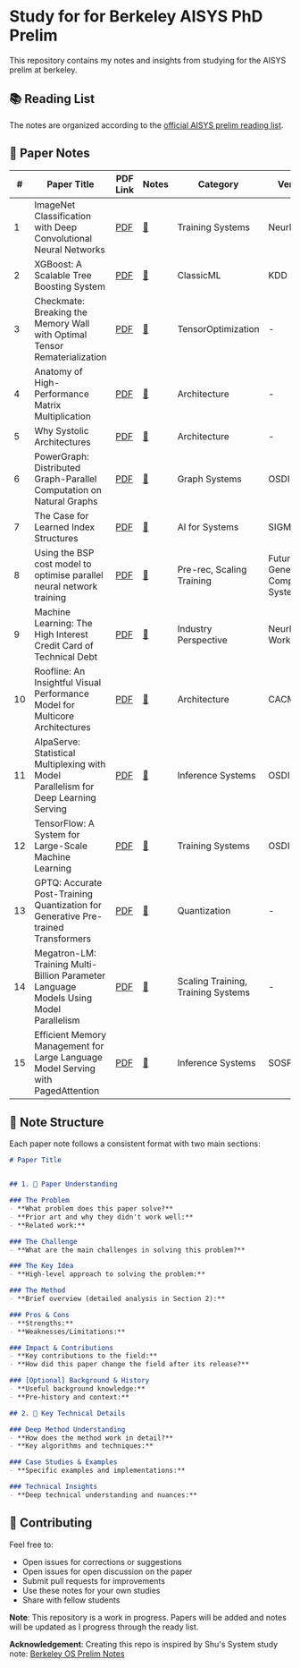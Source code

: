 # Study for for Berkeley AISYS PhD Prelim

This repository contains my notes and insights from studying for the AISYS prelim at berkeley.

## 📚 Reading List

The notes are organized according to the [official AISYS prelim reading list](https://learning-systems.notion.site/0bd2bf6cf59e4485b65d2bef84352f26?v=48c7b12c9e9d45ecb05c70b6504dc999).

## 📖 Paper Notes

| # | Paper Title | PDF Link | Notes | Category | Venue | Year |
|---|-------------|----------|-------|----------|-------|------|
| 1 | ImageNet Classification with Deep Convolutional Neural Networks | [PDF](https://proceedings.neurips.cc/paper_files/paper/2012/file/c399862d3b9d6b76c8436e924a68c45b-Paper.pdf) | [📝](alexnet.md) | Training Systems | NeurIPS | 2012 |
| 2 | XGBoost: A Scalable Tree Boosting System | [PDF](https://arxiv.org/pdf/1603.02754) | [📝](xgboost.md) | ClassicML | KDD | 2016 |
| 3 | Checkmate: Breaking the Memory Wall with Optimal Tensor Rematerialization | [PDF](https://arxiv.org/abs/1910.02653) | [📝](paper_03.md) | TensorOptimization | - | - |
| 4 | Anatomy of High-Performance Matrix Multiplication | [PDF](https://www.cs.utexas.edu/~pingali/CS378/2008sp/papers/gotoPaper.pdf) | [📝](paper_04.md) | Architecture | - | - |
| 5 | Why Systolic Architectures | [PDF](http://www.eecs.harvard.edu/~htk/publication/1982-kung-why-systolic-architecture.pdf) | [📝](paper_05.md) | Architecture | - | - |
| 6 | PowerGraph: Distributed Graph-Parallel Computation on Natural Graphs | [PDF](https://www.usenix.org/system/files/conference/osdi12/osdi12-final-167.pdf) | [📝](paper_06.md) | Graph Systems | OSDI | 2012 |
| 7 | The Case for Learned Index Structures | [PDF](https://arxiv.org/abs/1712.01208) | [📝](paper_07.md) | AI for Systems | SIGMOD | 2018 |
| 8 | Using the BSP cost model to optimise parallel neural network training | [PDF](https://www.sciencedirect.com/science/article/abs/pii/S0167739X98000430) | [📝](paper_08.md) | Pre-rec, Scaling Training | Future Generation Computer Systems | 1998 |
| 9 | Machine Learning: The High Interest Credit Card of Technical Debt | [PDF](https://research.google/pubs/machine-learning-the-high-interest-credit-card-of-technical-debt/) | [📝](paper_09.md) | Industry Perspective | NeurIPS Workshop | 2014 |
| 10 | Roofline: An Insightful Visual Performance Model for Multicore Architectures | [PDF](https://dl.acm.org/doi/10.1145/1498765.1498785) | [📝](paper_10.md) | Architecture | CACM | 2009 |
| 11 | AlpaServe: Statistical Multiplexing with Model Parallelism for Deep Learning Serving | [PDF](https://www.usenix.org/conference/osdi23/presentation/li-zhouhan) | [📝](paper_11.md) | Inference Systems | OSDI | 2023 |
| 12 | TensorFlow: A System for Large-Scale Machine Learning | [PDF](https://www.usenix.org/system/files/conference/osdi16/osdi16-abadi.pdf) | [📝](paper_12.md) | Training Systems | OSDI | 2016 |
| 13 | GPTQ: Accurate Post-Training Quantization for Generative Pre-trained Transformers | [PDF](https://arxiv.org/abs/2210.17323) | [📝](paper_13.md) | Quantization | - | 2022 |
| 14 | Megatron-LM: Training Multi-Billion Parameter Language Models Using Model Parallelism | [PDF](https://arxiv.org/abs/1909.08053) | [📝](paper_14.md) | Scaling Training, Training Systems | - | 2018 |
| 15 | Efficient Memory Management for Large Language Model Serving with PagedAttention | [PDF](https://arxiv.org/abs/2309.06180) | [📝](paper_15.md) | Inference Systems | SOSP | 2023 |


## 📝 Note Structure

Each paper note follows a consistent format with two main sections:

```markdown
# Paper Title


## 1. 📖 Paper Understanding

### The Problem
- **What problem does this paper solve?**
- **Prior art and why they didn't work well:**
- **Related work:**

### The Challenge
- **What are the main challenges in solving this problem?**

### The Key Idea
- **High-level approach to solving the problem:**

### The Method
- **Brief overview (detailed analysis in Section 2):**

### Pros & Cons
- **Strengths:**
- **Weaknesses/Limitations:**

### Impact & Contributions
- **Key contributions to the field:**
- **How did this paper change the field after its release?**

### [Optional] Background & History
- **Useful background knowledge:**
- **Pre-history and context:**

## 2. 🔬 Key Technical Details

### Deep Method Understanding
- **How does the method work in detail?**
- **Key algorithms and techniques:**

### Case Studies & Examples
- **Specific examples and implementations:**

### Technical Insights
- **Deep technical understanding and nuances:**

```

## 🤝 Contributing

Feel free to:
- Open issues for corrections or suggestions
- Open issues for open discussion on the paper
- Submit pull requests for improvements
- Use these notes for your own studies
- Share with fellow students


**Note**: This repository is a work in progress. Papers will be added and notes will be updated as I progress through the ready list.

**Acknowledgement**: Creating this repo is inspired by Shu's System study note: [Berkeley OS Prelim Notes](https://github.com/lynnliu030/berkeley-os-prelim)
